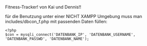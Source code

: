 Fitness-Tracker! von Kai und Dennis!!

für die Benutzung unter einer NICHT XAMPP Umgebung muss man includes/dbcon_f.php mit passenden Daten füllen:

```
<?php
$con = mysqli_connect('DATENBANK_IP', 'DATENBANK_USERNAME', 'DATENBANK_PASSWD', 'DATENBANK_NAME');
```

